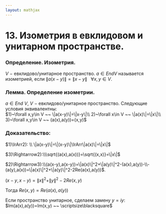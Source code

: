 ```yaml
---  
layout: mathjax  
---  
```

  
# 13. Изометрия в евклидовом и унитарном пространстве.  
  
### Определение. Изометрия.  
$V~-~$евклидово/унитарное пространство. $a\in EndV$ называется изометрией, если $\|a(x-y)\|=\|x-y\| ~~ ~\forall x,y\in V$.  
  
### Лемма. Определение изометрии.  
$a\in End~V,~V~-~$евклидово/унитарное пространство. Следующие условия эквивалентны:  
$1)~\forall x,y\in V ~~ \|a(x-y)\|=\|x-y\|\\  
2)~\forall x\in V ~~ \|a(x)\|=\|x\|\\  
3)~\forall x,y\in V ~~ (a(x),a(y))=(x,y)$  
  
### Доказательство:  
$1)\lrArr2):  
\\  
\|a(x-y)\|=\|(x-y)\|\lrArr\|a(x)\|=\|x\|$  
  
$3)\Rightarrow2):\\\sqrt{(a(x),a(x))}=\sqrt{(x,x)}=\|x\|$  
  
$2)\Rightarrow3):\\(a(x-y),a(x-y))=\|a(x)\|^2+\|a(y)\|^2-(a(x),a(y))-\\-(a(y),a(x))=\|a(x)\|^2+\|a(y)\|^2-2Re(a(x),a(y))$.  
  
$(x-y,x-y)=\|x\|^2+\|y\|^2-2Re(x,y)$  
  
Тогда $Re(x,y)=Re\big(a(x),a(y)\big)$  
  
Если пространство унитарное, сделаем замену $y=iy$:  
$Im(a(x),a(y))=Im(x,y) ~~ \scriptsize\blacksquare$  
